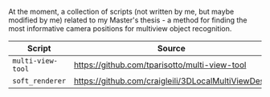 At the moment, a collection of scripts (not written by me, but maybe modified by me) related to my Master's thesis - a method for finding the most informative camera positions for multiview object recognition.

|Script | Source|
|---|----|
|`multi-view-tool` | https://github.com/tparisotto/multi-view-tool|
|`soft_renderer` | https://github.com/craigleili/3DLocalMultiViewDesc|